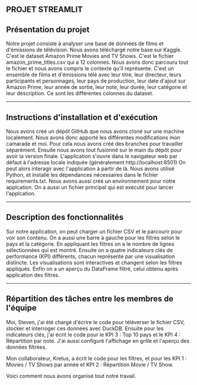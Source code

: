 PROJET STREAMLIT
-----------------------
Présentation du projet
-----------------------

Notre projet consiste à analyser une base de données de films et d'émissions de télévision.
Nous avons téléchargé notre base sur Kaggle. C'est le dataset Amazon Prime Movies and TV Shows. 
C'est le fichier amazon_prime_titles.csv qui a 12 colonnes.
Nous avons donc parcouru tout le fichier et nous avons compris le contexte qu'il représente.
C'est un ensemble de films et d'émissions télé avec leur titre, leur directeur, leurs participants et personnages, 
leur pays de production, leur date d'ajout sur Amazon Prime, leur année de sortie, leur note, leur durée, leur catégorie et leur description.
Ce sont les différentes colonnes du dataset.

------------------------------------------
Instructions d'installation et d'exécution
------------------------------------------

Nous avons créé un dépôt GitHub que nous avons cloné sur une machine localement. 
Nous avons donc apporté les différentes modifications mon camarade et moi. Pour cela nous avons créé des branches pour travailler séparément.
Ensuite nous avons tout fusionné sur le main du dépôt pour avoir la version finale.
L'application s'ouvre dans le navigateur web par défaut à l'adresse locale indiquée (généralement http://localhost:8501) On peut alors interagir avec l'application à partir de là.
Nous avons utilisé Python, et installé les dépendances nécessaires dans le fichier requirements.txt. Nous avons aussi créé un environnement pour notre applcation. 
On a aussi un fichier principal qui est exécuté pour lancer l'applcation.

-------------------------------
Description des fonctionnalités
-------------------------------

Sur notre application, on peut charger un fichier CSV et le parcourir pour voir son contenu. 
On a aussi une barre à gauche pour les filtres selon le pays et la catégorie.
En appliquant les filtres on a le nombre de lignes sélectionnées qui est montré. 
Ensuite on a quatre indicateurs clés de performance (KPI) différents, chacun représenté par une visualisation distincte.
Les visualisations sont interactives et changent selon les filtres appliqués.
Enfin on a un aperçu du DataFrame filtré, celui obtenu après application des filtres. 

----------------------------------------------------
Répartition des tâches entre les membres de l'équipe
----------------------------------------------------

Moi, Steven, j'ai été chargé d'écrire le code pour téléverser le fichier CSV, stocker et interroger ces données avec DuckDB.
Ensuite pour les indicateurs clés, j'ai écrit le code pour le KPI 3 : Top 10 pays et le KPI 4 : Répartition par note. 
J'ai aussi configuré l'affichage en grille et l'aperçu des données filtrées.

Mon collaborateur, Kretus, a écrit le code pour les filtres, et pour les KPI 1 : Movies / TV Shows par année et KPI 2 : Répartition Movie / TV Show.



Voici comment nous avons organisé tout notre travail.







